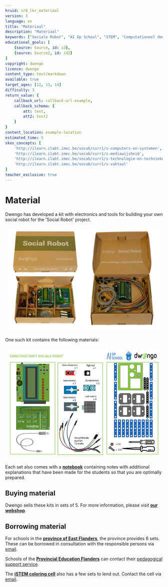 ```yaml
---
hruid: sr0_lkr_materiaal
version: 3
language: en
title: "Materiaal"
description: "Materiaal"
keywords: ["Sociale Robot", "AI Op School", "STEM", "Computationeel denken", "Grafisch programmeren"]
educational_goals: [
    {source: Source, id: id}, 
    {source: Source2, id: id2}
]
copyright: dwengo
licence: dwengo
content_type: text/markdown
available: true
target_ages: [12, 13, 14]
difficulty: 3
return_value: {
    callback_url: callback-url-example,
    callback_schema: {
        att: test,
        att2: test2
    }
}
content_location: example-location
estimated_time: 5
skos_concepts: [
    'http://ilearn.ilabt.imec.be/vocab/curr1/s-computers-en-systemen', 
    'http://ilearn.ilabt.imec.be/vocab/curr1/s-mediawijsheid', 
    'http://ilearn.ilabt.imec.be/vocab/curr1/s-technologie-en-technieken', 
    'http://ilearn.ilabt.imec.be/vocab/curr1/s-vaktaal'
]
teacher_exclusive: true
---
```

# Material

Dwengo has developed a kit with electronics and tools for building your own social robot for the 'Social Robot' project. 

![](embed/doos_socialerobot.png "1 kit")

One such kit contains the following materials: 

![](embed/constructiekit_socialerobot.png "Kit content")

Each set also comes with a [**notebook**](embed/ficheboekje_leerkracht.pdf "Notebook") containing notes with additional explanations that have been made for the students so that you are optimally prepared.

## Buying material
Dwengo sells these kits in sets of 5. For more information, please visit [**our webshop**](https://www.dwengo.org/shop/).

## Borrowing material
For schools in the [**province of East Flanders**](https://oost-vlaanderen.be/leren/educatief-materiaal/de-sociale-robot.html), the province provides 6 sets. These can be borrowed in consultation with the responsible persons via <a href="mailto:jorinde.lannau@oost-vlaanderen.be">email</a>. 

Schools of the [**Provincial Education Flanders**](https://povsites.be/stem/voorbereiding-project-sociale-robot/) can contact their [pedagogical support service](https://povsites.be/stem/voorbereiding-project-sociale-robot/#kits-en-lesfiches).

The [**iSTEM coloring cell**](https://istem.be/) also has a few sets to lend out. Contact the cell via <a href="mailto:contact@istem.be">email</a>.
